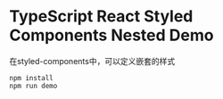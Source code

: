 TypeScript React Styled Components Nested Demo
=====================================================

在styled-components中，可以定义嵌套的样式

```
npm install
npm run demo
```
